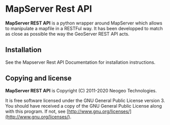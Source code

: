 # MapServer Rest API

**MapServer REST API** is a python wrapper around MapServer which allows to
manipulate a mapfile in a RESTFul way. It has been developped to match as
close as possible the way the GeoServer REST API acts.

## Installation

See the Mapserver Rest API Documentation for installation instructions.

## Copying and license

**MapServer REST API** is Copyright (C) 2011-2020 Neogeo Technologies.

It is free software licensed under the GNU General Public License version 3.
You should have received a copy of the GNU General Public License along with
this program. If not, see [http://www.gnu.org/licenses/](http://www.gnu.org/licenses/).
